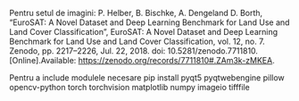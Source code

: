 Pentru setul de imagini: 
P. Helber, B. Bischke, A. Dengeland D. Borth, “EuroSAT: A Novel Dataset 
and Deep Learning Benchmark for Land Use and Land Cover Classification”, 
EuroSAT: A Novel Dataset and Deep Learning Benchmark for Land Use and Land 
Cover Classification, vol. 12, no. 7. Zenodo, pp. 2217–2226, Jul. 22, 2018. doi: 
10.5281/zenodo.7711810.[Online].Available: 
https://zenodo.org/records/7711810#.ZAm3k-zMKEA. 

Pentru a include modulele necesare
pip install pyqt5 pyqtwebengine pillow opencv-python torch torchvision matplotlib numpy imageio tifffile
